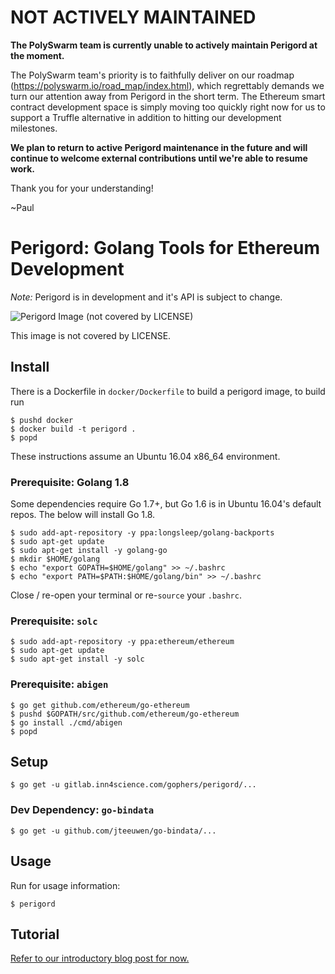# NOT ACTIVELY MAINTAINED

**The PolySwarm team is currently unable to actively maintain Perigord at the moment.**

The PolySwarm team's priority is to faithfully deliver on our roadmap (https://polyswarm.io/road_map/index.html), which regrettably demands we turn our attention away from Perigord in the short term.
The Ethereum smart contract development space is simply moving too quickly right now for us to support a Truffle alternative in addition to hitting our development milestones.

**We plan to return to active Perigord maintenance in the future and will continue to welcome external contributions until we're able to resume work.**

Thank you for your understanding!

~Paul


# Perigord: Golang Tools for Ethereum Development

*Note:* Perigord is in development and it's API is subject to change.

![Perigord Image (not covered by LICENSE)](https://polyswarm.io/img/perigord-logo-small.jpg)

This image is not covered by LICENSE. 

## Install

There is a Dockerfile in `docker/Dockerfile` to build a perigord image, to build
run

```
$ pushd docker
$ docker build -t perigord .
$ popd
```

These instructions assume an Ubuntu 16.04 x86\_64 environment.

### Prerequisite: Golang 1.8

Some dependencies require Go 1.7+, but Go 1.6 is in Ubuntu 16.04's default repos.
The below will install Go 1.8.


```
$ sudo add-apt-repository -y ppa:longsleep/golang-backports
$ sudo apt-get update
$ sudo apt-get install -y golang-go
$ mkdir $HOME/golang
$ echo "export GOPATH=$HOME/golang" >> ~/.bashrc
$ echo "export PATH=$PATH:$HOME/golang/bin" >> ~/.bashrc
```

Close / re-open your terminal or re-`source` your `.bashrc`.

### Prerequisite: `solc`

```
$ sudo add-apt-repository -y ppa:ethereum/ethereum
$ sudo apt-get update
$ sudo apt-get install -y solc
```

### Prerequisite: `abigen`

```
$ go get github.com/ethereum/go-ethereum
$ pushd $GOPATH/src/github.com/ethereum/go-ethereum
$ go install ./cmd/abigen
$ popd
```

## Setup

```
$ go get -u gitlab.inn4science.com/gophers/perigord/...
```

### Dev Dependency: `go-bindata`

```
$ go get -u github.com/jteeuwen/go-bindata/...
```

## Usage

Run for usage information:

```
$ perigord
```

## Tutorial

[Refer to our introductory blog post for now.](https://medium.com/@swarmmarket/introducing-perigord-golang-tools-for-ethereum-dapp-development-60556c2d9fd)

